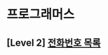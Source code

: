 # 프로그래머스 
## [Level 2] [전화번호 목록][link]

[link]: https://programmers.co.kr/learn/courses/30/lessons/42577
